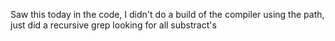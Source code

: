 Saw this today in the code, I didn't do a build of the compiler using
the path, just did a recursive grep looking for all substract's

